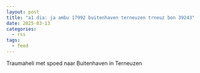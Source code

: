 ```yaml
---
layout: post
title: "a1 dia: ja ambu 17992 buitenhaven terneuzen trneuz bon 39243"
date: 2025-03-13
categories: 
  - rss
tags: 
  - feed
---
```


Traumaheli met spoed naar Buitenhaven in Terneuzen
